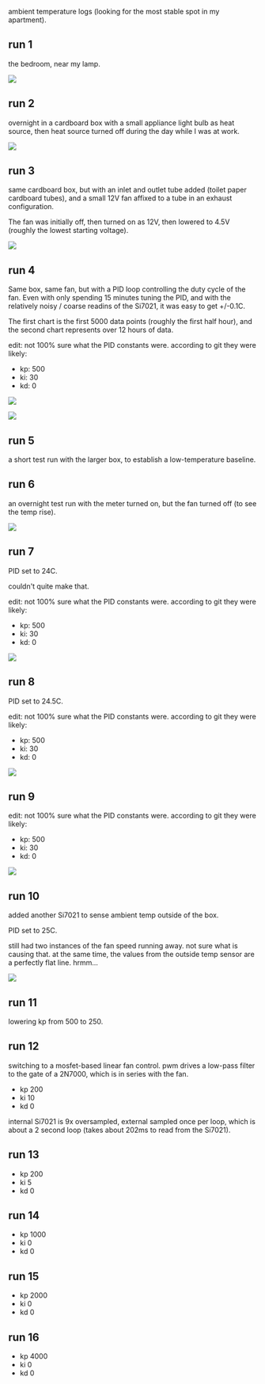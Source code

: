 ambient temperature logs (looking for the most stable spot in my apartment).

## run 1

the bedroom, near my lamp.

![](run1-1521100465/chart.png)


## run 2

overnight in a cardboard box with a small appliance light bulb as heat source, then heat source turned off during the day while I was at work.

![](run2-1521179085/chart.png)


## run 3

same cardboard box, but with an inlet and outlet tube added (toilet paper cardboard tubes),
and a small 12V fan affixed to a tube in an exhaust configuration.

The fan was initially off, then turned on as 12V, then lowered to 4.5V (roughly the lowest starting voltage).


![](run3-1521264354/chart.png)

## run 4

Same box, same fan, but with a PID loop controlling the duty cycle of the fan.  Even with only spending 15 minutes tuning the PID, and with the relatively noisy / coarse readins of the Si7021, it was easy to get +/-0.1C.

The first chart is the first 5000 data points (roughly the first half hour), and the second chart represents over 12 hours of data.

edit: not 100% sure what the PID constants were.  according to git they were likely:
- kp: 500
- ki: 30
- kd: 0

![](run4-1521470249/chart.png)


![](run4-1521470249/chart2.png)


## run 5

a short test run with the larger box, to establish a low-temperature baseline.


## run 6

an overnight test run with the meter turned on, but the fan turned off (to see the temp rise).

![](run6-1521530629/chart.png)

## run 7

PID set to 24C.

couldn't quite make that.

edit: not 100% sure what the PID constants were.  according to git they were likely:
- kp: 500
- ki: 30
- kd: 0


![](run7-1521553757/chart.png)


## run 8

PID set to 24.5C.

edit: not 100% sure what the PID constants were.  according to git they were likely:
- kp: 500
- ki: 30
- kd: 0

![](run8-1521556808/chart.png)


## run 9

edit: not 100% sure what the PID constants were.  according to git they were likely:
- kp: 500
- ki: 30
- kd: 0

![](run9-1521587227/chart.png) 

## run 10

added another Si7021 to sense ambient temp outside of the box.

PID set to 25C.

still had two instances of the fan speed running away.  not sure what is causing that.  at the same time, the values from the outside temp sensor are a perfectly flat line.  hrmm...

![](run10-1522111226/chart.png)


## run 11

lowering kp from 500 to 250.

## run 12

switching to a mosfet-based linear fan control.  pwm drives a low-pass filter to the gate of a 2N7000, which is in series with the fan.

* kp 200
* ki 10
* kd 0

internal Si7021 is 9x oversampled, external sampled once per loop, which is about a 2 second loop (takes about 202ms to read from the Si7021).

## run 13

* kp 200
* ki 5
* kd 0

## run 14

* kp 1000
* ki 0
* kd 0

## run 15

* kp 2000
* ki 0
* kd 0

## run 16

* kp 4000
* ki 0
* kd 0

